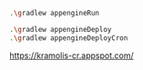 ﻿```bash
.\gradlew appengineRun

.\gradlew appengineDeploy
.\gradlew appengineDeployCron
```

https://kramolis-cr.appspot.com/
